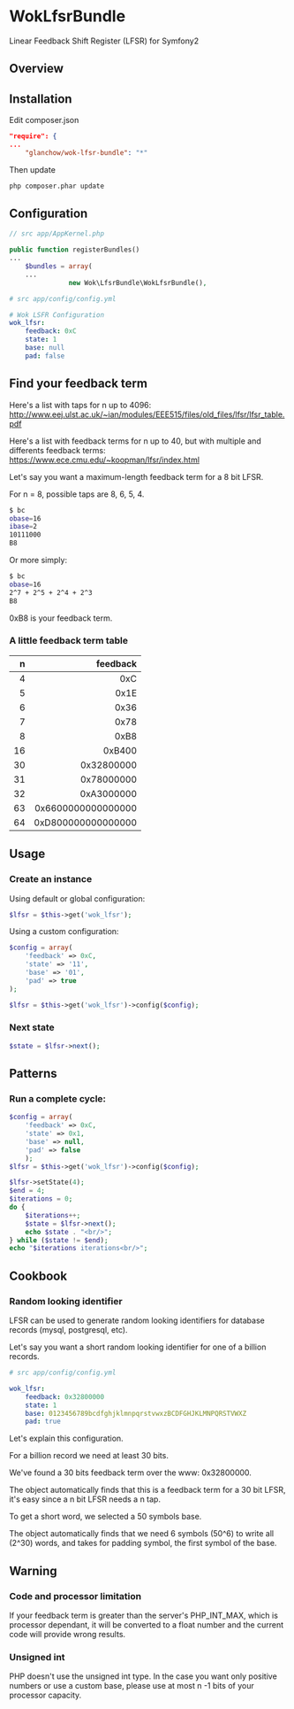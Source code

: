WokLfsrBundle
=============

Linear Feedback Shift Register (LFSR) for Symfony2



Overview
--------



Installation
------------

Edit composer.json

```json
"require": {
...
    "glanchow/wok-lfsr-bundle": "*"
```

Then update

```bash
php composer.phar update
```



Configuration
-------------

```php
// src app/AppKernel.php

public function registerBundles()
...
    $bundles = array(
    ...
               new Wok\LfsrBundle\WokLfsrBundle(),
```

```yml
# src app/config/config.yml

# Wok LSFR Configuration
wok_lfsr:
    feedback: 0xC
    state: 1
    base: null
    pad: false
```



Find your feedback term
-----------------------

Here's a list with taps for n up to 4096:
http://www.eej.ulst.ac.uk/~ian/modules/EEE515/files/old_files/lfsr/lfsr_table.pdf

Here's a list with feedback terms for n up to 40, but with multiple and differents feedback terms:
https://www.ece.cmu.edu/~koopman/lfsr/index.html

Let's say you want a maximum-length feedback term for a 8 bit LFSR.

For n = 8, possible taps are 8, 6, 5, 4.

```bash
$ bc
obase=16
ibase=2
10111000
B8
```

Or more simply:

```bash
$ bc
obase=16
2^7 + 2^5 + 2^4 + 2^3
B8
```

0xB8 is your feedback term.

### A little feedback term table

|   n |           feedback |
| ---:| ------------------:|
|   4 |                0xC |
|   5 |               0x1E |
|   6 |               0x36 |
|   7 |               0x78 |
|   8 |               0xB8 |
|  16 |             0xB400 |
|  30 |         0x32800000 |
|  31 |         0x78000000 |
|  32 |         0xA3000000 |
|  63 | 0x6600000000000000 |
|  64 | 0xD800000000000000 |



Usage
-----

### Create an instance

Using default or global configuration:

```php
$lfsr = $this->get('wok_lfsr');
```

Using a custom configuration:

```php
$config = array(
    'feedback' => 0xC,
    'state' => '11',
    'base' => '01',
    'pad' => true
);

$lfsr = $this->get('wok_lfsr')->config($config);
```

### Next state

```php
$state = $lfsr->next();
```



Patterns
--------

### Run a complete cycle:

```php
$config = array(
    'feedback' => 0xC,
    'state' => 0x1,
    'base' => null,
    'pad' => false
    );
$lfsr = $this->get('wok_lfsr')->config($config);

$lfsr->setState(4);
$end = 4;
$iterations = 0;
do {
    $iterations++;
    $state = $lfsr->next();
    echo $state . "<br/>";
} while ($state != $end);
echo "$iterations iterations<br/>";
```



Cookbook
--------

### Random looking identifier

LFSR can be used to generate random looking identifiers for database records (mysql, postgresql, etc).

Let's say you want a short random looking identifier for one of a billion records.

```yml
# src app/config/config.yml

wok_lfsr:
    feedback: 0x32800000
    state: 1
    base: 0123456789bcdfghjklmnpqrstvwxzBCDFGHJKLMNPQRSTVWXZ
    pad: true
```

Let's explain this configuration.

For a billion record we need at least 30 bits.

We've found a 30 bits feedback term over the www: 0x32800000.

The object automatically finds that this is a feedback term for a 30 bit LFSR,
it's easy since a n bit LFSR needs a n tap.

To get a short word, we selected a 50 symbols base.

The object automatically finds that we need 6 symbols (50^6) to write all (2^30) words,
and takes for padding symbol, the first symbol of the base.



Warning
-------

### Code and processor limitation

If your feedback term is greater than the server's PHP_INT_MAX, which is processor dependant,
it will be converted to a float number and the current code will provide wrong results.

### Unsigned int

PHP doesn't use the unsigned int type.
In the case you want only positive numbers or use a custom base,
please use at most n -1 bits of your processor capacity.
